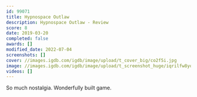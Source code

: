 ```yaml
---
id: 99071
title: Hypnospace Outlaw
description: Hypnospace Outlaw - Review
score: 8
date: 2019-03-20
completed: false
awards: []
modified_date: 2022-07-04
screenshots: []
cover: //images.igdb.com/igdb/image/upload/t_cover_big/co2f5i.jpg
image: //images.igdb.com/igdb/image/upload/t_screenshot_huge/iqrilfw8yqhgecxkyr61.jpg
videos: []
---
```

So much nostalgia. Wonderfully built game.